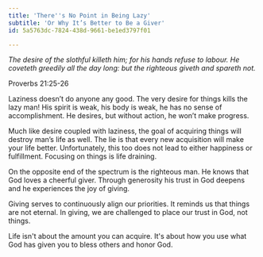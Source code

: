 ```yaml
---
title: 'There''s No Point in Being Lazy'
subtitle: 'Or Why It’s Better to Be a Giver'
id: 5a5763dc-7824-438d-9661-be1ed3797f01

---
```

*The desire of the slothful killeth him; for his hands refuse to labour. He coveteth greedily all the day long: but the righteous giveth and spareth not.*

Proverbs 21:25-26

Laziness doesn’t do anyone any good. The very desire for things kills the lazy man! His spirit is weak, his body is weak, he has no sense of accomplishment. He desires, but without action, he won’t make progress.

Much like desire coupled with laziness, the goal of acquiring things will destroy man’s life as well. The lie is that every new acquisition will make your life better. Unfortunately, this too does not lead to either happiness or fulfillment. Focusing on things is life draining.

On the opposite end of the spectrum is the righteous man. He knows that God loves a cheerful giver. Through generosity his trust in God deepens and he experiences the joy of giving.

Giving serves to continuously align our priorities. It reminds us that things are not eternal. In giving, we are challenged to place our trust in God, not things. 

Life isn't about the amount you can acquire. It's about how you use what God has given you to bless others and honor God.